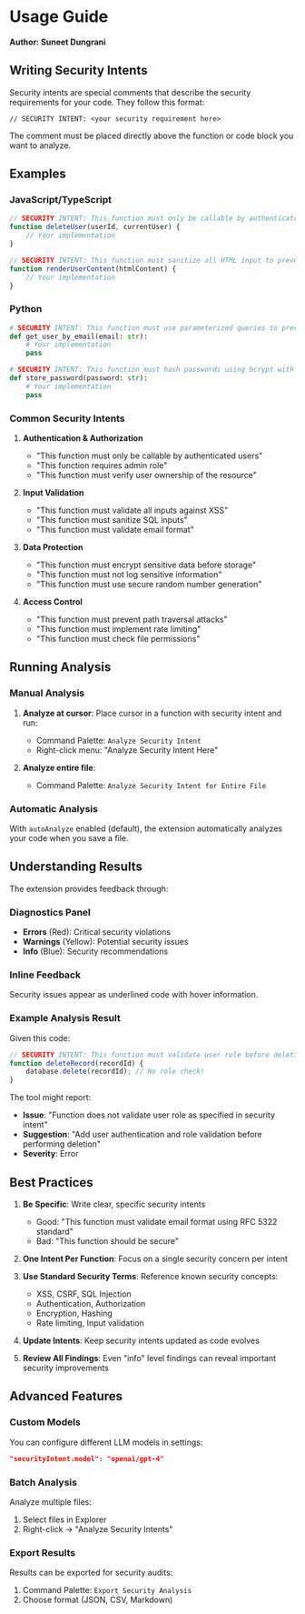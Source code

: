 # Usage Guide

**Author: Suneet Dungrani**

## Writing Security Intents

Security intents are special comments that describe the security requirements for your code. They follow this format:

```
// SECURITY INTENT: <your security requirement here>
```

The comment must be placed directly above the function or code block you want to analyze.

## Examples

### JavaScript/TypeScript

```javascript
// SECURITY INTENT: This function must only be callable by authenticated users with admin role
function deleteUser(userId, currentUser) {
    // Your implementation
}

// SECURITY INTENT: This function must sanitize all HTML input to prevent XSS attacks
function renderUserContent(htmlContent) {
    // Your implementation
}
```

### Python

```python
# SECURITY INTENT: This function must use parameterized queries to prevent SQL injection
def get_user_by_email(email: str):
    # Your implementation
    pass

# SECURITY INTENT: This function must hash passwords using bcrypt with a minimum of 12 rounds
def store_password(password: str):
    # Your implementation
    pass
```

### Common Security Intents

1. **Authentication & Authorization**
   - "This function must only be callable by authenticated users"
   - "This function requires admin role"
   - "This function must verify user ownership of the resource"

2. **Input Validation**
   - "This function must validate all inputs against XSS"
   - "This function must sanitize SQL inputs"
   - "This function must validate email format"

3. **Data Protection**
   - "This function must encrypt sensitive data before storage"
   - "This function must not log sensitive information"
   - "This function must use secure random number generation"

4. **Access Control**
   - "This function must prevent path traversal attacks"
   - "This function must implement rate limiting"
   - "This function must check file permissions"

## Running Analysis

### Manual Analysis

1. **Analyze at cursor**: Place cursor in a function with security intent and run:
   - Command Palette: `Analyze Security Intent`
   - Right-click menu: "Analyze Security Intent Here"

2. **Analyze entire file**: 
   - Command Palette: `Analyze Security Intent for Entire File`

### Automatic Analysis

With `autoAnalyze` enabled (default), the extension automatically analyzes your code when you save a file.

## Understanding Results

The extension provides feedback through:

### Diagnostics Panel
- **Errors** (Red): Critical security violations
- **Warnings** (Yellow): Potential security issues
- **Info** (Blue): Security recommendations

### Inline Feedback
Security issues appear as underlined code with hover information.

### Example Analysis Result

Given this code:
```javascript
// SECURITY INTENT: This function must validate user role before deletion
function deleteRecord(recordId) {
    database.delete(recordId); // No role check!
}
```

The tool might report:
- **Issue**: "Function does not validate user role as specified in security intent"
- **Suggestion**: "Add user authentication and role validation before performing deletion"
- **Severity**: Error

## Best Practices

1. **Be Specific**: Write clear, specific security intents
   - Good: "This function must validate email format using RFC 5322 standard"
   - Bad: "This function should be secure"

2. **One Intent Per Function**: Focus on a single security concern per intent

3. **Use Standard Security Terms**: Reference known security concepts:
   - XSS, CSRF, SQL Injection
   - Authentication, Authorization
   - Encryption, Hashing
   - Rate limiting, Input validation

4. **Update Intents**: Keep security intents updated as code evolves

5. **Review All Findings**: Even "info" level findings can reveal important security improvements

## Advanced Features

### Custom Models

You can configure different LLM models in settings:
```json
"securityIntent.model": "openai/gpt-4"
```

### Batch Analysis

Analyze multiple files:
1. Select files in Explorer
2. Right-click → "Analyze Security Intents"

### Export Results

Results can be exported for security audits:
1. Command Palette: `Export Security Analysis`
2. Choose format (JSON, CSV, Markdown)
